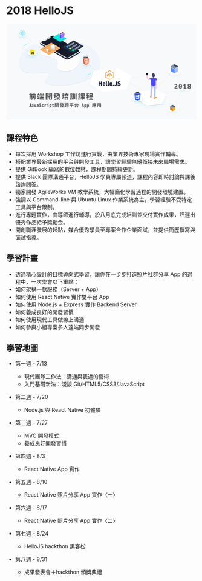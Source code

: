 # 2018 HelloJS

![](assets/2018-07-05-18-21-06.png)


## 課程特色

* 每次採用 Workshop 工作坊進行實戰，由業界技術專家現場實作輔導。
* 搭配業界最新採用的平台與開發工具，讓學習經驗無縫銜接未來職場需求。
* 提供 GitBook 編寫的數位教材，課程期間持續更新。
* 提供 Slack 團隊溝通平台，HelloJS 學員專屬頻道，課程內容即時討論與課後諮詢問答。
* 獨家開發 AgileWorks VM 教學系統，大幅簡化學習過程的開發環境建置。
* 強調以 Command-line 與 Ubuntu Linux 作業系統為主，學習經驗不受特定工具與平台限制。
* 進行專題實作，由導師進行輔導，於八月底完成培訓並交付實作成果，評選出優秀作品給予獎勵金。
* 開創職涯發展的起點，媒合優秀學員至專案合作企業面試，並提供簡歷撰寫與面試指導。

## 學習計畫

* 透過精心設計的目標導向式學習，讓你在一步步打造照片社群分享 App 的過程中，一次學會以下重點：
* 如何架構一款服務（Server + App）
* 如何使用 React Native 實作雙平台 App
* 如何使用 Node.js + Express 實作 Backend Server
* 如何養成良好的開發習慣
* 如何使用現代工具做線上溝通
* 如何參與小組專案多人遠端同步開發

## 學習地圖


* 第一週 - 7/13
    * 現代團隊工作法：溝通與表達的藝術
    * 入門基礎新法：淺談 Git/HTML5/CSS3/JavaScript

* 第二週 - 7/20
    * Node.js 與 React Native 初體驗

* 第三週 - 7/27
    * MVC 開發模式
    * 養成良好開發習慣

* 第四週 - 8/3
    * React Native App 實作

* 第五週 - 8/10
    * React Native 照片分享 App 實作〈一〉

* 第六週 - 8/17
    * React Native 照片分享 App 實作〈二〉

* 第七週 - 8/24
    * HelloJS hackthon 黑客松

* 第八週 - 8/31
    * 成果發表會＋hackthon 頒獎典禮